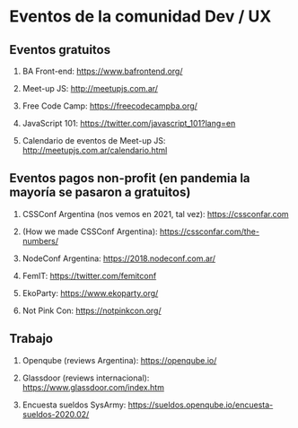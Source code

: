 # Eventos de la comunidad Dev / UX

## Eventos gratuitos
1.  BA Front-end: https://www.bafrontend.org/

2.  Meet-up JS: http://meetupjs.com.ar/

3.  Free Code Camp: https://freecodecampba.org/

4.  JavaScript 101: https://twitter.com/javascript_101?lang=en

5.  Calendario de eventos de Meet-up JS: http://meetupjs.com.ar/calendario.html

## Eventos pagos non-profit (en pandemia la mayoría se pasaron a gratuitos)
1.  CSSConf Argentina (nos vemos en 2021, tal vez): https://cssconfar.com

2.	(How we made CSSConf Argentina): https://cssconfar.com/the-numbers/

3.  NodeConf Argentina: https://2018.nodeconf.com.ar/

4.	FemIT: https://twitter.com/femitconf

5.	EkoParty: https://www.ekoparty.org/

6.  Not Pink Con: https://notpinkcon.org/

## Trabajo
1.  Openqube (reviews Argentina): https://openqube.io/

2.	Glassdoor (reviews internacional): https://www.glassdoor.com/index.htm

3.	Encuesta sueldos SysArmy: https://sueldos.openqube.io/encuesta-sueldos-2020.02/
